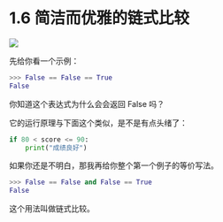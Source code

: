 # 1.6 简洁而优雅的链式比较
![](http://image.iswbm.com/20200804124133.png)

先给你看一个示例：

```python
>>> False == False == True
False
```

你知道这个表达式为什么会会返回 False 吗？

它的运行原理与下面这个类似，是不是有点头绪了：

```python
if 80 < score <= 90:
    print("成绩良好")
```

如果你还是不明白，那我再给你整个第一个例子的等价写法。

```python
>>> False == False and False == True
False
```

这个用法叫做链式比较。

